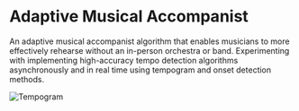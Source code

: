 # Adaptive Musical Accompanist
An adaptive musical accompanist algorithm that enables musicians to more effectively rehearse without an in-person orchestra or band. Experimenting with implementing high-accuracy tempo detection algorithms asynchronously and in real time using tempogram and onset detection methods. 

![Tempogram](images/tempogram_readme.png)

